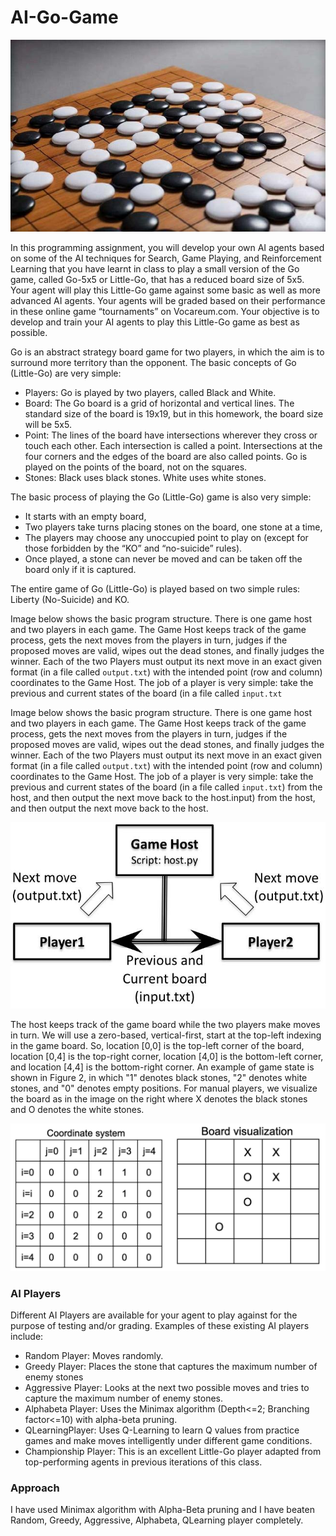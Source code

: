# AI-Go-Game

![Go](/images/HW2-1.jpg "Go Game")

In this programming assignment, you will develop your own AI agents based on some of the AI techniques for Search, Game Playing, and Reinforcement Learning that you have learnt in class to play a small version of the Go game, called Go-5x5 or Little-Go, that has a reduced board size of 5x5. Your agent will play this Little-Go game against some basic as well as more advanced AI agents. Your agents will be graded based on their performance in these online game “tournaments” on Vocareum.com. Your objective is to develop and train your AI agents to play this Little-Go game as best as possible.

Go is an abstract strategy board game for two players, in which the aim is to surround more territory than the opponent. The basic concepts of Go (Little-Go) are very simple:

- Players: Go is played by two players, called Black and White.
- Board: The Go board is a grid of horizontal and vertical lines. The standard size of the board is 19x19, but in this homework, the board size will be 5x5.
- Point: The lines of the board have intersections wherever they cross or touch each other. Each intersection is called a point. Intersections at the four corners and the edges of the board are also called points. Go is played on the points of the board, not on the squares.
- Stones: Black uses black stones. White uses white stones.

The basic process of playing the Go (Little-Go) game is also very simple:

- It starts with an empty board,
- Two players take turns placing stones on the board, one stone at a time,
- The players may choose any unoccupied point to play on (except for those forbidden by the “KO” and “no-suicide” rules).
- Once played, a stone can never be moved and can be taken off the board only if it is captured.

The entire game of Go (Little-Go) is played based on two simple rules: Liberty (No-Suicide) and KO.

Image below shows the basic program structure. There is one game host and two players in each game. The Game Host keeps track of the game process, gets the next moves from the players in turn, judges if the proposed moves are valid, wipes out the dead stones, and finally judges the winner. Each of the two Players must output its next move in an exact given format (in a file called `output.txt`) with the intended
point (row and column) coordinates to the Game Host. The job of a player is very simple: take the previous and current states of the board (in a file called `input.txt`

Image below shows the basic program structure. There is one game host and two players in each game. The Game Host keeps track of the game process, gets the next moves from the players in turn, judges if the proposed moves are valid, wipes out the dead stones, and finally judges the winner. Each of the two Players must output its next move in an exact given format (in a file called `output.txt`) with the intended point (row and column) coordinates to the Game Host. The job of a player is very simple: take the previous and current states of the board (in a file called `input.txt`) from the host, and then output the next move back to the host.input) from the host, and then output the next move back to the host.

![Program Structure](/images/HW2-2.jpg "Program Structure")

The host keeps track of the game board while the two players make moves in turn. We will use a zero-based, vertical-first, start at the top-left indexing in the game board. So, location [0,0] is the top-left corner of the board, location [0,4] is the top-right corner, location [4,0] is the bottom-left corner, and location [4,4] is the bottom-right corner. An example of game state is shown in Figure 2, in which "1" denotes black stones, "2" denotes white stones, and "0" denotes empty positions. For manual players, we visualize the board as in the image on the right where X denotes the black stones and O denotes the white stones.

![Board](/images/HW2-3.png "Board")

### AI Players

Different AI Players are available for your agent to play against for the purpose of testing and/or grading.
Examples of these existing AI players include:

- Random Player: Moves randomly.
- Greedy Player: Places the stone that captures the maximum number of enemy stones
- Aggressive Player: Looks at the next two possible moves and tries to capture the maximum number of enemy stones.
- Alphabeta Player: Uses the Minimax algorithm (Depth<=2; Branching factor<=10) with alpha-beta pruning.
- QLearningPlayer: Uses Q-Learning to learn Q values from practice games and make moves intelligently under different game conditions.
- Championship Player: This is an excellent Little-Go player adapted from top-performing agents in previous iterations of this class.

### Approach

I have used Minimax algorithm with Alpha-Beta pruning and I have beaten Random, Greedy, Aggressive, Alphabeta, QLearning player completely.
